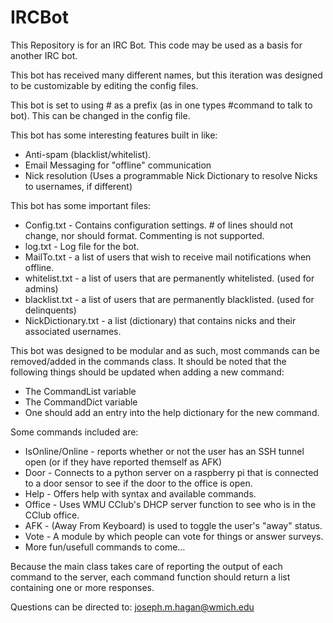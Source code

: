 # IRCBot
This Repository is for an IRC Bot.
This code may be used as a basis for another IRC bot.

This bot has received many different names, but this iteration was designed to be customizable by editing the config files.

This bot is set to using # as a prefix (as in one types #command <parameters> to talk to bot). This can be changed in the config file.

This bot has some interesting features built in like:
  - Anti-spam (blacklist/whitelist).
  - Email Messaging for "offline" communication
  - Nick resolution (Uses a programmable Nick Dictionary to resolve Nicks to usernames, if different)

This bot has some important files:
  - Config.txt - Contains configuration settings. # of lines should not change, nor should format. Commenting is not supported.
  - log.txt - Log file for the bot.
  - MailTo.txt - a list of users that wish to receive mail notifications when offline.
  - whitelist.txt - a list of users that are permanently whitelisted. (used for admins)
  - blacklist.txt - a list of users that are permanently blacklisted. (used for delinquents)
  - NickDictionary.txt - a list (dictionary) that contains nicks and their associated usernames.

This bot was designed to be modular and as such, most commands can be removed/added in the commands class.
It should be noted that the following things should be updated when adding a new command:
  - The CommandList variable
  - The CommandDict variable
  - One should add an entry into the help dictionary for the new command.

Some commands included are:
  - IsOnline/Online - reports whether or not the user has an SSH tunnel open (or if they have reported themself as AFK)
  - Door - Connects to a python server on a raspberry pi that is connected to a door sensor to see if the door to the office is open.
  - Help - Offers help with syntax and available commands.
  - Office - Uses WMU CClub's DHCP server function to see who is in the CClub office.
  - AFK - (Away From Keyboard) is used to toggle the user's "away" status.
  - Vote - A module by which people can vote for things or answer surveys.
  - More fun/usefull commands to come...

Because the main class takes care of reporting the output of each command to the server, each command function should return a list containing one or more responses.

Questions can be directed to: joseph.m.hagan@wmich.edu

